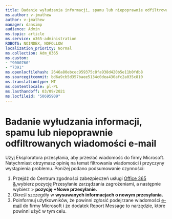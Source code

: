```yaml
---
title: Badanie wyłudzania informacji, spamu lub niepoprawnie odfiltrowanych wiadomości e-mail
ms.author: v-jmathew
author: v-jmathew
manager: dansimp
audience: Admin
ms.topic: article
ms.service: o365-administration
ROBOTS: NOINDEX, NOFOLLOW
localization_priority: Normal
ms.collection: Adm_O365
ms.custom:
- "9000760"
- "7391"
ms.openlocfilehash: 2646a80ebcec959375c8fa938d420b5e11b0fdb8
ms.sourcegitcommit: bd6a9cb5d357baee5134c0dea430afc2a035c810
ms.translationtype: MT
ms.contentlocale: pl-PL
ms.lasthandoff: 03/09/2021
ms.locfileid: "50695909"
---
```

# <a name="investigate-phishing-spam-or-incorrectly-filtered-email"></a>Badanie wyłudzania informacji, spamu lub niepoprawnie odfiltrowanych wiadomości e-mail

Użyj Eksploratora przesyłania, aby przesłać wiadomość do firmy Microsoft. Natychmiast otrzymasz opinię na temat filtrowania wiadomości i przyczyny wystąpienia problemu. Poniżej podano podsumowanie czynności:

1. Przejdź do Centrum zgodności zabezpieczeń usługi [Office 365 &,](https://go.microsoft.com/fwlink/p/?linkid=2077143)wybierz pozycję Przesyłanie zarządzania zagrożeniami, a następnie wybierz   >   **pozycję +Nowe przesyłanie.**
2. Określ szczegóły w **wysuwanych informacjach o nowym przesyłania.**
3. Poinformuj użytkowników, że powinni zgłosić podejrzane wiadomości [e-mail](https://go.microsoft.com/fwlink/?linkid=2092385) do firmy Microsoft i że dodatek Report Message to narzędzie, które powinni użyć w tym celu.
